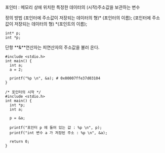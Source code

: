 포인터 : 메모리 상에 위치한 특정한 데이터의 (시작)주소값을 보관하는 변수

정의 방법
(포인터에 주소값이 저장되는 데이터의 형)* (포인터의 이름);
(포인터에 주소값이 저장되는 데이터의 형) *(포인트의 이름);
```
int* p;
int *p;
```

단항 **&**연산자는 피연산자의 주소값을 불러 온다.
```
#include <stdio.h>
int main() {
  int a;
  a = 2;

  printf("%p \n", &a); # 0x00007ffe37d03104
}
```

```
/* 포인터의 시작 */
#include <stdio.h>
int main() {
  int *p;
  int a;

  p = &a;

  printf("포인터 p 에 들어 있는 값 : %p \n", p);
  printf("int 변수 a 가 저장된 주소 : %p \n", &a);

  return 0;
}
```
